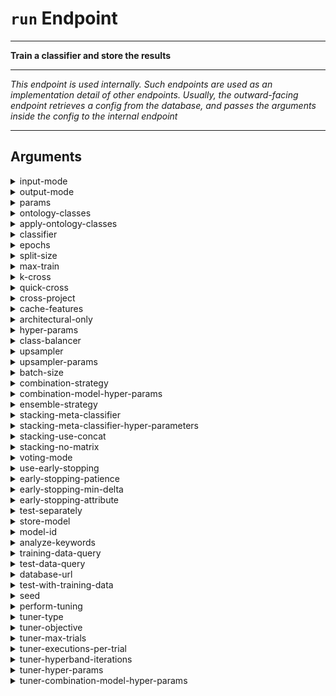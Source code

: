 # `run` Endpoint

---

**Train a classifier and store the results**

---

_This endpoint is used internally._
_Such endpoints are used as an implementation detail of other endpoints._
_Usually, the outward-facing endpoint retrieves a config from the database, and passes the arguments inside the config to the internal endpoint_

---

## Arguments

<details style="margin-left:2em">
<summary style="margin-left:-2em">input-mode</summary>


_Generator to use._

Argument type: enum (possible values: `Word2Vec`, `BOWNormalized`, `Metadata`, `OntologyFeatures`, `KateAutoEncoder`, `TfidfGenerator`, `AutoEncoder`, `Bert`, `BOWFrequency`, `Doc2Vec`)

Numer of arguments: A list of one or more values.

This argument is mandatory and must be given.

This argument has no default value.

There are no additional constraints on this argument.

</details>


<details style="margin-left:2em">
<summary style="margin-left:-2em">output-mode</summary>


_Output mode to use._

Argument type: enum (possible values: `Detection`, `Classification3Simplified`, `Classification3`, `Classification8`)

Numer of arguments: A single value.

This argument is mandatory and must be given.

This argument has no default value.

There are no additional constraints on this argument.

</details>


<details style="margin-left:2em">
<summary style="margin-left:-2em">params</summary>


_Generator params. Items in the name=value format._

Argument type: [arglist](./dl_manager_arglist__run__params.md)

Numer of arguments: A single value.

This argument is mandatory and must be given.

This argument has no default value.

There are no additional constraints on this argument.

</details>


<details style="margin-left:2em">
<summary style="margin-left:-2em">ontology-classes</summary>


_ID of the DB-file containing ontology classes._

Argument type: str

Numer of arguments: A single value.

This argument is optional

Default value: .

Additional constraints:

- Constraint on run.ontology-classes, run.apply-ontology-classes and run.classifier: Ontology class file must be given when applying ontology classes or using ontology features

</details>


<details style="margin-left:2em">
<summary style="margin-left:-2em">apply-ontology-classes</summary>


_Enable application of ontology classes_

Argument type: bool

Numer of arguments: A single value.

This argument is optional

Default value: False.

Additional constraints:

- Constraint on run.ontology-classes, run.apply-ontology-classes and run.classifier: Ontology class file must be given when applying ontology classes or using ontology features

</details>


<details style="margin-left:2em">
<summary style="margin-left:-2em">classifier</summary>


_Classifier to use. Use `list` for options_

Argument type: enum (possible values: `FullyConnectedModel`, `LinearRNNModel`, `LinearConv1Model`, `Bert`)

Numer of arguments: A list of one or more values.

This argument is mandatory and must be given.

This argument has no default value.

Additional constraints:

- Constraint on run.classifier and run.input_mode: Argument lists must have equal length.

- Constraint on run.analyze-keywords, run.classifier and #config: Can only analyze keywords when using a convolutional model

- Constraint on run.ontology-classes, run.apply-ontology-classes and run.classifier: Ontology class file must be given when applying ontology classes or using ontology features

</details>


<details style="margin-left:2em">
<summary style="margin-left:-2em">epochs</summary>


_Amount of training epochs_

Argument type: int

Numer of arguments: A single value.

This argument is mandatory and must be given.

This argument has no default value.

There are no additional constraints on this argument.

</details>


<details style="margin-left:2em">
<summary style="margin-left:-2em">split-size</summary>


_Size of testing and validation splits. Ignored when k-cross > 0_

Argument type: float

Numer of arguments: A single value.

This argument is optional

Default value: 0.2.

There are no additional constraints on this argument.

</details>


<details style="margin-left:2em">
<summary style="margin-left:-2em">max-train</summary>


_Maximum amount of training items. -1 for infinite_

Argument type: int

Numer of arguments: A single value.

This argument is optional

Default value: -1.

There are no additional constraints on this argument.

</details>


<details style="margin-left:2em">
<summary style="margin-left:-2em">k-cross</summary>


_Enable k-fold cross-validation._

Argument type: int

Numer of arguments: A single value.

This argument is optional

Default value: 0.

Additional constraints:

- Constraint on run.store-model and run.k-cross: Cannot store model when using k-fold cross validation

- Constraint on run.cross-project and run.k-cross: Cannot use --k-cross and --cross-project at the same time.

- Constraint on run.k-cross and run.quick-cross: Must specify k when running with --quick-cross

- Constraint on run.k-cross and run.cross-project: k-cross must be 0 when running with --cross-project

- Constraint on run.store-model, run.k-cross, run.cross-project and run.quick-cross: Cannot run cross validation (or cross study) scheme when saving a model.

- Constraint on run.k-cross and run.test-with-training-data: Must test with training data when performing cross validation!

</details>


<details style="margin-left:2em">
<summary style="margin-left:-2em">quick-cross</summary>


_Enable k-fold cross validation_

Argument type: bool

Numer of arguments: A single value.

This argument is optional

Default value: False.

Additional constraints:

- Constraint on run.k-cross and run.quick-cross: Must specify k when running with --quick-cross

- Constraint on run.store-model, run.k-cross, run.cross-project and run.quick-cross: Cannot run cross validation (or cross study) scheme when saving a model.

</details>


<details style="margin-left:2em">
<summary style="margin-left:-2em">cross-project</summary>


_Run cross project validation._

Argument type: bool

Numer of arguments: A single value.

This argument is optional

Default value: False.

Additional constraints:

- Constraint on run.cross-project and run.k-cross: Cannot use --k-cross and --cross-project at the same time.

- Constraint on run.k-cross and run.cross-project: k-cross must be 0 when running with --cross-project

- Constraint on run.store-model, run.k-cross, run.cross-project and run.quick-cross: Cannot run cross validation (or cross study) scheme when saving a model.

</details>


<details style="margin-left:2em">
<summary style="margin-left:-2em">cache-features</summary>


_Force caching of features. NOTE: the pipeline does not handle cache invalidation!_

Argument type: bool

Numer of arguments: A single value.

This argument is optional

Default value: False.

Additional constraints:

- Constraint on run.store-model and run.cache-features: May not use --cache-features when using --store-model.

</details>


<details style="margin-left:2em">
<summary style="margin-left:-2em">architectural-only</summary>


_If specified, only architectural issues are used_

Argument type: bool

Numer of arguments: A single value.

This argument is optional

Default value: False.

There are no additional constraints on this argument.

</details>


<details style="margin-left:2em">
<summary style="margin-left:-2em">hyper-params</summary>


_Hyper-parameters params. Items in the name=value format._

Argument type: [arglist](./dl_manager_arglist__run__hyper-params.md)

Numer of arguments: A single value.

This argument is mandatory and must be given.

This argument has no default value.

There are no additional constraints on this argument.

</details>


<details style="margin-left:2em">
<summary style="margin-left:-2em">class-balancer</summary>


_Enable Class-Balancing_

Argument type: enum (possible values: `none`, `upsample`, `class-weights`)

Numer of arguments: A single value.

This argument is optional

Default value: none.

There are no additional constraints on this argument.

</details>


<details style="margin-left:2em">
<summary style="margin-left:-2em">upsampler</summary>


_Upsampler to use_

Argument type: enum (possible values: `SmoteUpSampler`, `SynonymUpSampler`, `RandomUpSampler`)

Numer of arguments: A single value.

This argument is optional

This argument should be `null` unless `class-balancer` is equal to `upsample`

This argument has no default value.

There are no additional constraints on this argument.

</details>


<details style="margin-left:2em">
<summary style="margin-left:-2em">upsampler-params</summary>


_Parameters for the upsampler_

Argument type: [arglist](./dl_manager_arglist__run__upsampler-params.md)

Numer of arguments: A single value.

This argument is optional

This argument should be `null` unless `class-balancer` is equal to `upsample`

Default value: None.

There are no additional constraints on this argument.

</details>


<details style="margin-left:2em">
<summary style="margin-left:-2em">batch-size</summary>


_Specify the batch size used during training_

Argument type: int

Numer of arguments: A single value.

This argument is optional

Default value: 32.

There are no additional constraints on this argument.

</details>


<details style="margin-left:2em">
<summary style="margin-left:-2em">combination-strategy</summary>


_Strategy used to combine models. Use `combination-strategies` for more information._

Argument type: enum (possible values: `add`, `subtract`, `average`, `min`, `max`, `multiply`, `dot`, `concat`)

Numer of arguments: A single value.

This argument is optional

This argument should be `null` unless `ensemble-strategy` is equal to `combination`

Default value: None.

There are no additional constraints on this argument.

</details>


<details style="margin-left:2em">
<summary style="margin-left:-2em">combination-model-hyper-params</summary>


_Hyper-parameters for the creation of a combined model_

Argument type: [arglist](./dl_manager_arglist__run__combination-model-hyper-params.md)

Numer of arguments: A single value.

This argument is optional

This argument should be `null` unless `ensemble-strategy` is equal to `combination`

Default value: None.

There are no additional constraints on this argument.

</details>


<details style="margin-left:2em">
<summary style="margin-left:-2em">ensemble-strategy</summary>


_Strategy used to combine models. Use `combination-strategies` for more information._

Argument type: enum (possible values: `stacking`, `voting`, `combination`, `none`)

Numer of arguments: A single value.

This argument is optional

Default value: none.

Additional constraints:

- Constraint on run.ensemble-strategy and run.test-separately: Cannot use ensemble when using separate testing mode.

</details>


<details style="margin-left:2em">
<summary style="margin-left:-2em">stacking-meta-classifier</summary>


_Classifier to use as meta-classifier in stacking._

Argument type: enum (possible values: `FullyConnectedModel`, `LinearRNNModel`, `LinearConv1Model`, `Bert`)

Numer of arguments: A single value.

This argument is optional

This argument should be `null` unless `ensemble-strategy` is equal to `stacking`

Default value: None.

There are no additional constraints on this argument.

</details>


<details style="margin-left:2em">
<summary style="margin-left:-2em">stacking-meta-classifier-hyper-parameters</summary>


_Hyper-parameters for the meta-classifier_

Argument type: [arglist](./dl_manager_arglist__run__stacking-meta-classifier-hyper-parameters.md)

Numer of arguments: A single value.

This argument is optional

This argument should be `null` unless `ensemble-strategy` is equal to `stacking`

Default value: None.

There are no additional constraints on this argument.

</details>


<details style="margin-left:2em">
<summary style="margin-left:-2em">stacking-use-concat</summary>


_Use simple concatenation to create the input for the meta classifier_

Argument type: bool

Numer of arguments: A single value.

This argument is optional

Default value: False.

There are no additional constraints on this argument.

</details>


<details style="margin-left:2em">
<summary style="margin-left:-2em">stacking-no-matrix</summary>


_Disallow the use of matrices for meta classifier input_

Argument type: bool

Numer of arguments: A single value.

This argument is optional

Default value: False.

There are no additional constraints on this argument.

</details>


<details style="margin-left:2em">
<summary style="margin-left:-2em">voting-mode</summary>


_Mode for the voting ensemble. Either hard of sort voting_

Argument type: enum (possible values: `soft`, `hard`)

Numer of arguments: A single value.

This argument is optional

This argument should be `null` unless `ensemble-strategy` is equal to `voting`

Default value: None.

There are no additional constraints on this argument.

</details>


<details style="margin-left:2em">
<summary style="margin-left:-2em">use-early-stopping</summary>


_If specified, use early stopping._

Argument type: bool

Numer of arguments: A single value.

This argument is optional

Default value: False.

There are no additional constraints on this argument.

</details>


<details style="margin-left:2em">
<summary style="margin-left:-2em">early-stopping-patience</summary>


_Patience used when using early stopping_

Argument type: int

Numer of arguments: A single value.

This argument is optional

Default value: 5.

There are no additional constraints on this argument.

</details>


<details style="margin-left:2em">
<summary style="margin-left:-2em">early-stopping-min-delta</summary>


_Minimum delta used when using early stopping. One entry for every attribute used._

Argument type: float

Numer of arguments: A list of one or more values.

This argument is optional

Default value: [0.001].

Additional constraints:

- Constraint on run.early-stopping-min-delta and run.early-stopping-attribute: Argument lists must have equal length.

</details>


<details style="margin-left:2em">
<summary style="margin-left:-2em">early-stopping-attribute</summary>


_Attribute(s) to use for early stopping (from the validation set)_

Argument type: str

Numer of arguments: A list of one or more values.

This argument is optional

Default value: ['loss'].

Additional constraints:

- Constraint on run.early-stopping-min-delta and run.early-stopping-attribute: Argument lists must have equal length.

</details>


<details style="margin-left:2em">
<summary style="margin-left:-2em">test-separately</summary>


_If given, disable combining multiple classifiers. In stead, test them separately on the same data._

Argument type: bool

Numer of arguments: A single value.

This argument is optional

Default value: False.

Additional constraints:

- Constraint on run.ensemble-strategy and run.test-separately: Cannot use ensemble when using separate testing mode.

- Constraint on run.store-model and run.test-separately: Cannot store model when using separate testing mode.

</details>


<details style="margin-left:2em">
<summary style="margin-left:-2em">store-model</summary>


_If given, store the trained model. Can only be used when training a single model._

Argument type: bool

Numer of arguments: A single value.

This argument is optional

Default value: False.

Additional constraints:

- Constraint on run.store-model and run.test-separately: Cannot store model when using separate testing mode.

- Constraint on run.store-model and run.k-cross: Cannot store model when using k-fold cross validation

- Constraint on run.store-model and run.model-id: --model-id must be given when storing a model.

- Constraint on run.store-model and run.cache-features: May not use --cache-features when using --store-model.

- Constraint on run.store-model, run.k-cross, run.cross-project and run.quick-cross: Cannot run cross validation (or cross study) scheme when saving a model.

</details>


<details style="margin-left:2em">
<summary style="margin-left:-2em">model-id</summary>


_ID of the model being trained. Must be present in the database. (passed automatically be `train` endpoint)_

Argument type: str

Numer of arguments: A single value.

This argument is mandatory and must be given.

This argument has no default value.

Additional constraints:

- Constraint on run.store-model and run.model-id: --model-id must be given when storing a model.

</details>


<details style="margin-left:2em">
<summary style="margin-left:-2em">analyze-keywords</summary>


_Compute a list of important keywords (convolutional mode only)_

Argument type: bool

Numer of arguments: A single value.

This argument is optional

Default value: False.

Additional constraints:

- Constraint on run.analyze-keywords, run.classifier and #config: Can only analyze keywords when using a convolutional model

- Constraint on run.analyze-keywords and #config: Can not perform cross validation when extracting keywords

</details>


<details style="margin-left:2em">
<summary style="margin-left:-2em">training-data-query</summary>


_Query to obtain data from the database for training_

Argument type: query

Numer of arguments: A single value.

This argument is mandatory and must be given.

This argument has no default value.

There are no additional constraints on this argument.

</details>


<details style="margin-left:2em">
<summary style="margin-left:-2em">test-data-query</summary>


_Query to obtain data from the database for performance evaluation_

Argument type: query

Numer of arguments: A single value.

This argument is optional

This argument should be `null` if `test-with-training-data` is equal to `True`

Default value: None.

There are no additional constraints on this argument.

</details>


<details style="margin-left:2em">
<summary style="margin-left:-2em">database-url</summary>


_URL of the database (wrapper)_

Argument type: str

Numer of arguments: A single value.

This argument is mandatory and must be given.

This argument has no default value.

There are no additional constraints on this argument.

</details>


<details style="margin-left:2em">
<summary style="margin-left:-2em">test-with-training-data</summary>


_Draw testing data from training data using train/test split_

Argument type: bool

Numer of arguments: A single value.

This argument is optional

Default value: False.

Additional constraints:

- Constraint on run.k-cross and run.test-with-training-data: Must test with training data when performing cross validation!

</details>


<details style="margin-left:2em">
<summary style="margin-left:-2em">seed</summary>


_Seed to use to initialize all the RNG related stuff. -1 means no seed is used_

Argument type: int

Numer of arguments: A single value.

This argument is optional

Default value: -1.

There are no additional constraints on this argument.

</details>


<details style="margin-left:2em">
<summary style="margin-left:-2em">perform-tuning</summary>


_Enable hyperparameter tuning_

Argument type: bool

Numer of arguments: A single value.

This argument is optional

Default value: False.

There are no additional constraints on this argument.

</details>


<details style="margin-left:2em">
<summary style="margin-left:-2em">tuner-type</summary>


_Select the hyperparameter optimization strategy._

Argument type: str

Numer of arguments: A single value.

This argument is mandatory and must be given.

This argument should be `null` unless `perform-tuning` is equal to `True`

Default value: None.

There are no additional constraints on this argument.

</details>


<details style="margin-left:2em">
<summary style="margin-left:-2em">tuner-objective</summary>


_Select the metric to optimize for._

Argument type: str

Numer of arguments: A single value.

This argument is mandatory and must be given.

This argument should be `null` unless `perform-tuning` is equal to `True`

Default value: None.

There are no additional constraints on this argument.

</details>


<details style="margin-left:2em">
<summary style="margin-left:-2em">tuner-max-trials</summary>


_Select the number of hyperparameter combinations that are tried._

Argument type: int

Numer of arguments: A single value.

This argument is mandatory and must be given.

This argument should be `null` unless `perform-tuning` is equal to `True`

Default value: None.

There are no additional constraints on this argument.

</details>


<details style="margin-left:2em">
<summary style="margin-left:-2em">tuner-executions-per-trial</summary>


_Select the number of executions per trial, to mitigate randomness._

Argument type: int

Numer of arguments: A single value.

This argument is mandatory and must be given.

This argument should be `null` unless `perform-tuning` is equal to `True`

Default value: None.

There are no additional constraints on this argument.

</details>


<details style="margin-left:2em">
<summary style="margin-left:-2em">tuner-hyperband-iterations</summary>


_Select the number of iterations for the HyperBand algorithm._

Argument type: int

Numer of arguments: A single value.

This argument is optional

This argument should be `null` unless `perform-tuning` is equal to `True`

Default value: None.

There are no additional constraints on this argument.

</details>


<details style="margin-left:2em">
<summary style="margin-left:-2em">tuner-hyper-params</summary>


_Hyper-parameters params for the Keras Tuner. Items in the name=value format._

Argument type: [hyper_arglist](./dl_manager_arglist__run__tuner-hyper-params.md)

Numer of arguments: A single value.

This argument is mandatory and must be given.

This argument should be `null` unless `perform-tuning` is equal to `True`

Default value: None.

There are no additional constraints on this argument.

</details>


<details style="margin-left:2em">
<summary style="margin-left:-2em">tuner-combination-model-hyper-params</summary>


_Hyper-parameters for the creation of a combined model for keras tuner_

Argument type: [hyper_arglist](./dl_manager_arglist__run__tuner-combination-model-hyper-params.md)

Numer of arguments: A single value.

This argument is optional

This argument should be `null` unless `perform-tuning` is equal to `True`

Default value: {'CombinedModel.0': {}}.

There are no additional constraints on this argument.

</details>
